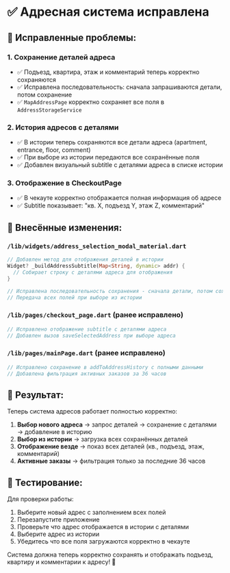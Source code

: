 # ✅ Адресная система исправлена

## 🔧 Исправленные проблемы:

### 1. **Сохранение деталей адреса** 
- ✅ Подъезд, квартира, этаж и комментарий теперь корректно сохраняются
- ✅ Исправлена последовательность: сначала запрашиваются детали, потом сохранение
- ✅ `MapAddressPage` корректно сохраняет все поля в `AddressStorageService`

### 2. **История адресов с деталями**
- ✅ В истории теперь сохраняются все детали адреса (apartment, entrance, floor, comment)
- ✅ При выборе из истории передаются все сохранённые поля  
- ✅ Добавлен визуальный subtitle с деталями адреса в списке истории

### 3. **Отображение в CheckoutPage**
- ✅ В чекауте корректно отображается полная информация об адресе
- ✅ Subtitle показывает: "кв. X, подъезд Y, этаж Z, комментарий"

## 📝 Внесённые изменения:

### `/lib/widgets/address_selection_modal_material.dart`
```dart
// Добавлен метод для отображения деталей в истории
Widget? _buildAddressSubtitle(Map<String, dynamic> addr) {
  // Собирает строку с деталями адреса для отображения
}

// Исправлена последовательность сохранения - сначала детали, потом сохранение
// Передача всех полей при выборе из истории
```

### `/lib/pages/checkout_page.dart` (ранее исправлено)
```dart
// Исправлено отображение subtitle с деталями адреса
// Добавлен вызов saveSelectedAddress при выборе адреса
```

### `/lib/pages/mainPage.dart` (ранее исправлено)  
```dart
// Исправлено сохранение в addToAddressHistory с полными данными
// Добавлена фильтрация активных заказов за 36 часов
```

## 🎯 Результат:

Теперь система адресов работает полностью корректно:

1. **Выбор нового адреса** → запрос деталей → сохранение с деталями → добавление в историю
2. **Выбор из истории** → загрузка всех сохранённых деталей
3. **Отображение везде** → показ всех деталей (кв., подъезд, этаж, комментарий)
4. **Активные заказы** → фильтрация только за последние 36 часов

## 🧪 Тестирование:

Для проверки работы:
1. Выберите новый адрес с заполнением всех полей
2. Перезапустите приложение  
3. Проверьте что адрес отображается в истории с деталями
4. Выберите адрес из истории
5. Убедитесь что все поля загружаются корректно в чекауте

Система должна теперь корректно сохранять и отображать подъезд, квартиру и комментарии к адресу! 🎉